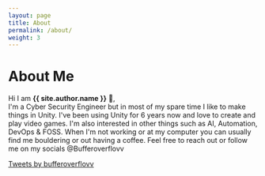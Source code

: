 ```yaml
---
layout: page
title: About
permalink: /about/
weight: 3
---
```


# **About Me**

Hi I am **{{ site.author.name }}** :wave:,<br>
I'm a Cyber Security Engineer but in most of my spare time I like to make things in Unity. I've been using Unity for 6 years now and love to create and play video games. I'm also interested in other things such as AI, Automation, DevOps & FOSS. When I'm not working or at my computer you can usually find me bouldering or out having a coffee. Feel free to reach out or follow me on my socials @Bufferoverflovv

<a class="twitter-timeline" data-theme="dark" href="https://twitter.com/bufferoverflovv?ref_src=twsrc%5Etfw">Tweets by bufferoverflovv</a> <script async src="https://platform.twitter.com/widgets.js" charset="utf-8"></script> 
